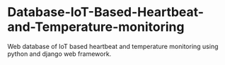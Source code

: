 # Database-IoT-Based-Heartbeat-and-Temperature-monitoring
Web database of IoT based heartbeat and temperature monitoring using python and django web framework.

